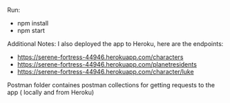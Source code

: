 Run:
- npm install
- npm start


Additional Notes:
I also deployed the app to Heroku, here are the endpoints:
- https://serene-fortress-44946.herokuapp.com/characters
- https://serene-fortress-44946.herokuapp.com/planetresidents
- https://serene-fortress-44946.herokuapp.com/character/luke

Postman folder containes postman collections for getting requests to the app ( locally and from Heroku)
